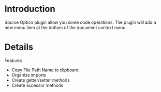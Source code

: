 # Introduction #

Source Option plugin allow you some code operations.
The plugin will add a new menu item at the bottom of the document context menu.


# Details #

Features
  * Copy File Path Name to clipboard
  * Organize imports
  * Create getter/setter methods
  * Create accessor methods